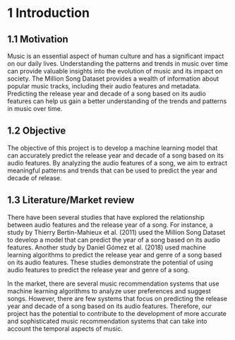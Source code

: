 # 1  	Introduction
## 1.1    Motivation
Music is an essential aspect of human culture and has a significant impact on our daily lives. Understanding the patterns and trends in music over time can provide valuable insights into the evolution of music and its impact on society. The Million Song Dataset provides a wealth of information about popular music tracks, including their audio features and metadata. Predicting the release year and decade of a song based on its audio features can help us gain a better understanding of the trends and patterns in music over time.
## 1.2    Objective
The objective of this project is to develop a machine learning model that can accurately predict the release year and decade of a song based on its audio features. By analyzing the audio features of a song, we aim to extract meaningful patterns and trends that can be used to predict the year and decade of release.
## 1.3    Literature/Market review
There have been several studies that have explored the relationship between audio features and the release year of a song. For instance, a study by Thierry Bertin-Mahieux et al. (2011) used the Million Song Dataset to develop a model that can predict the year of a song based on its audio features. Another study by Daniel Gómez et al. (2018) used machine learning algorithms to predict the release year and genre of a song based on its audio features. These studies demonstrate the potential of using audio features to predict the release year and genre of a song.
 
In the market, there are several music recommendation systems that use machine learning algorithms to analyze user preferences and suggest songs. However, there are few systems that focus on predicting the release year and decade of a song based on its audio features. Therefore, our project has the potential to contribute to the development of more accurate and sophisticated music recommendation systems that can take into account the temporal aspects of music.
